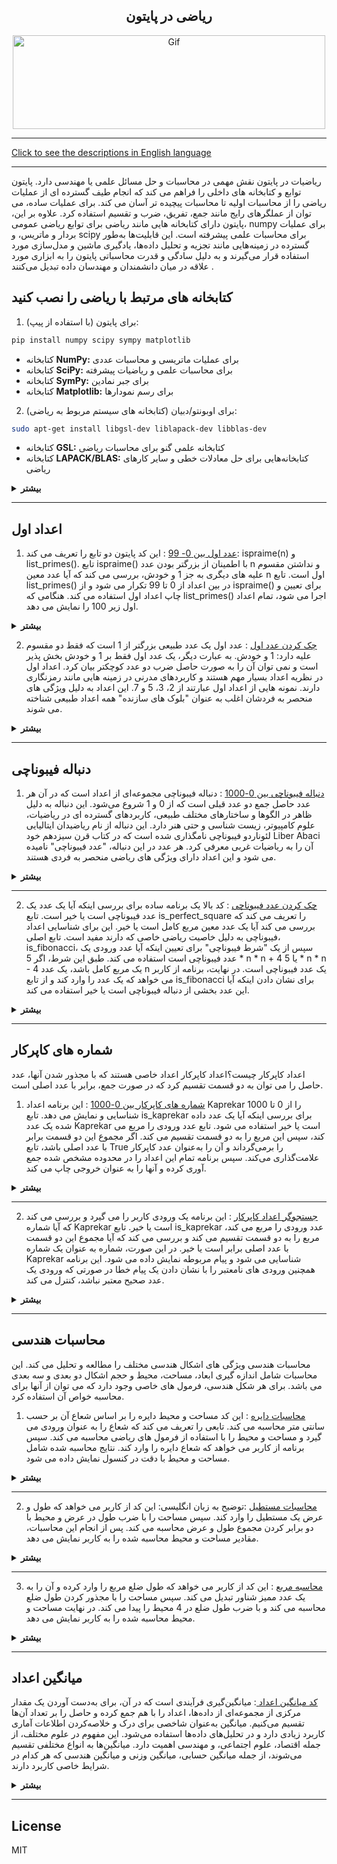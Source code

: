 <div align="center">

## ریاضی در پایتون

<img alt="Gif" src="https://cdn.dribbble.com/users/31818/screenshots/1891002/math.gif" height="150px" width="500px">
</div>
<hr>

[Click to see the descriptions in English language](README.md)
<hr>
ریاضیات در پایتون نقش مهمی در محاسبات و حل مسائل علمی یا مهندسی دارد. پایتون توابع و کتابخانه های داخلی را فراهم می کند که انجام طیف گسترده ای از عملیات ریاضی را از محاسبات اولیه تا محاسبات پیچیده تر آسان می کند. برای عملیات ساده، می توان از عملگرهای رایج مانند جمع، تفریق، ضرب و تقسیم استفاده کرد. علاوه بر این، پایتون دارای کتابخانه هایی مانند ریاضی برای توابع ریاضی عمومی، numpy برای عملیات بردار و ماتریس، و scipy برای محاسبات علمی پیشرفته است. این قابلیت‌ها به‌طور گسترده در زمینه‌هایی مانند تجزیه و تحلیل داده‌ها، یادگیری ماشین و مدل‌سازی مورد استفاده قرار می‌گیرند و به دلیل سادگی و قدرت محاسباتی پایتون را به ابزاری مورد علاقه در میان دانشمندان و مهندسان داده تبدیل می‌کنند .

## کتابخانه های مرتبط با ریاضی را نصب کنید

1. برای پایتون (با استفاده از پیپ):
```bash
pip install numpy scipy sympy matplotlib
```
- کتابخانه <b>NumPy:</b> برای عملیات ماتریسی و محاسبات عددی
- کتابخانه <b>SciPy:</b> برای محاسبات علمی و ریاضیات پیشرفته
- کتابخانه <b>SymPy:</b> برای جبر نمادین
- کتابخانه <b>Matplotlib:</b> برای رسم نمودارها
2. برای اوبونتو/دبیان (کتابخانه های سیستم مربوط به ریاضی):
```bash
sudo apt-get install libgsl-dev liblapack-dev libblas-dev
```
- کتابخانه <b>GSL:</b> کتابخانه علمی گنو برای محاسبات ریاضی
- کتابخانه <b>LAPACK/BLAS:</b> کتابخانه‌هایی برای حل معادلات خطی و سایر کارهای ریاضی
  
<details>
<summary><b>بیشتر</b></summary>

  
## ریاضیات در پایتون
پایتون به عنوان یک زبان برنامه نویسی همه کاره و قدرتمند، دارای طیف وسیعی از کاربردها در زمینه ریاضیات است. سادگی، خوانایی و پشتیبانی گسترده از کتابخانه آن را به ابزاری ارجح برای برنامه نویسان مبتدی و ریاضیدانان با تجربه تبدیل کرده است. پایتون چارچوبی را برای انجام انواع محاسبات ریاضی از محاسبات اولیه تا عملیات ریاضی پیشرفته فراهم می کند.

## محاسبات پایه در پایتون
پایتون در هسته خود از عملیات حسابی اساسی مانند جمع (+)، تفریق (-)، ضرب (*)، تقسیم (/)، و توان (**) پشتیبانی می کند. این عملیات برای هر زبان برنامه نویسی اساسی است، اما نحو واضح پایتون انجام محاسبات را آسان و شهودی می کند. پایتون را می توان برای مدیریت هر دو اعداد صحیح و اعداد ممیز شناور مورد استفاده قرار داد، که اجازه می دهد انواع سطوح دقیق در محاسبات را انجام دهد. به عنوان مثال، می توان به سرعت معادلات ساده ای مانند:
```python
result = (5 + 3) * 2
print(result)  # Output: 16
```

## ماژول ریاضی پایتون
برای کارهای پیچیده‌تر ریاضی، پایتون شامل ماژول ریاضی داخلی است که توابعی را برای ثابت‌ها و عملیات‌های ریاضی ارائه می‌کند. این ماژول به کاربران اجازه می دهد تا توابع مثلثاتی (sin()، cos() و غیره)، توابع لگاریتمی (log()، log10()) و فاکتوریل ها (factorial()) را انجام دهند. به عنوان مثال:
```python
import math
result = math.sqrt(16)
print(result)  # Output: 4.0
```
این ماژول قابلیت های بومی پایتون را گسترش می دهد و آن را برای مسائل مختلف ریاضی در دنیای واقعی که به توابع ریاضی سطح بالاتری نیاز دارند، مناسب می کند.

## محاسبات علمی با NumPy
در حالی که ماژول ریاضی توابع ریاضی ساده را مدیریت می کند، محاسبات پیشرفته تری - به ویژه آنهایی که شامل مجموعه داده های بزرگ یا آرایه های چند بعدی هستند - با کتابخانه NumPy امکان پذیر است. NumPy برای کارهایی مانند عملیات ماتریس، تبدیل فوریه و تولید اعداد تصادفی ضروری است. همچنین ستون فقرات اکثر برنامه نویسی های علمی و ریاضی در پایتون است. در اینجا مثالی از ایجاد یک آرایه و انجام عملیات اساسی با NumPy آورده شده است:
```python
import numpy as np
array = np.array([1, 2, 3, 4])
print(np.mean(array))  # Output: 2.5
```
کتابخانه NumPy به طور گسترده در زمینه هایی مانند یادگیری ماشین، علم داده و فیزیک استفاده می شود، جایی که مدل های ریاضی اغلب بر مجموعه داده های عددی بزرگ متکی هستند.

## ریاضیات نمادین با SymPy
برای دستکاری جبری و ریاضیات نمادین، پایتون SymPy را ارائه می دهد. این کتابخانه امکان محاسبه نمادین عبارات جبری را فراهم می کند که می تواند در حساب دیفرانسیل و انتگرال، جبر و حل معادلات مفید باشد. برخلاف محاسبات عددی، ریاضیات نمادین نمادها را به جای اعداد دستکاری می‌کنند و امکان نمایش دقیق معادلات را فراهم می‌کنند. به عنوان مثال، حل معادلات جبری به صورت نمادین به این صورت است:
```python
from sympy import symbols, Eq, solve
x = symbols('x')
equation = Eq(x**2 - 5*x + 6, 0)
solutions = solve(equation)
print(solutions)  # Output: [2, 3]
```
SymPy به ویژه در حوزه هایی مانند مهندسی و فیزیک نظری که در آن راه حل های نمادین دقیق مورد نیاز است مفید است.

## محاسبات علمی پیشرفته با SciPy
یک کتابخانه قدرتمند دیگر، SciPy، بر اساس NumPy ساخته شده است و قابلیت های اضافی را برای محاسبات علمی، از جمله ماژول هایی برای بهینه سازی، ادغام، درون یابی، مشکلات ارزش ویژه و موارد دیگر ارائه می دهد. SciPy بسیار کارآمد است و معمولاً در زمینه هایی مانند پردازش سیگنال و بیوانفورماتیک استفاده می شود.

## کاربردهای واقعی ریاضیات در پایتونقابلیت های ریاضی پایتون فراتر از مسائل آکادمیک است. در دنیای واقعی، پایتون برای برنامه های کاربردی مختلف استفاده می شود، از جمله:
- <b>علوم داده:</b> کتابخانه های پایتون مانند پانداها، matplotlib و NumPy به تجزیه و تحلیل مجموعه داده های بزرگ با استفاده از روش های آماری و ریاضی کمک می کنند.
- <b>یادگیری ماشین:</b> کتابخانه‌هایی مانند scikit-learn و TensorFlow از قدرت محاسباتی ریاضی پایتون برای آموزش مدل‌های یادگیری ماشینی استفاده می‌کنند که اغلب بر مفاهیم ریاضی مانند جبر خطی، حساب دیفرانسیل و انتگرال، و احتمال متکی هستند.
- <b>مالی:</b> پایتون معمولاً برای مدل‌سازی و شبیه‌سازی مالی استفاده می‌شود، جایی که به محاسبه الگوریتم‌های پیچیده و مدل‌های ریاضی برای سرمایه‌گذاری و تحلیل ریسک کمک می‌کند.
- <b>فیزیک و مهندسی:</b> پشتیبانی پایتون از محاسبات ریاضی به شبیه سازی سیستم های فیزیکی و حل مسائل مهندسی که شامل معادلات دیفرانسیل و بهینه سازی است کمک می کند.

## نتیجه گیری
در نتیجه، تطبیق پذیری و پشتیبانی گسترده از کتابخانه پایتون، آن را به زبانی بسیار مؤثر برای محاسبات ریاضی تبدیل کرده است. چه در حال انجام محاسبات پایه ای، ریاضیات نمادین یا محاسبات علمی پیشرفته باشید، سهولت استفاده و مقیاس پذیری پایتون طیف وسیعی از کاربردها را در تحقیقات، مهندسی، علوم داده و فراتر از آن امکان پذیر می کند.

</details>
<hr>

## اعداد اول


1. [عدد اول بین 0- 99](Math_in_Python/PrimeNumbers/PrimeNumber0-99.py) : این کد پایتون دو تابع را تعریف می کند: ispraime(n) و list_primes(). تابع ispraime() با اطمینان از بزرگتر بودن عدد n و نداشتن مقسوم علیه های دیگری به جز 1 و خودش، بررسی می کند که آیا عدد معین n اول است. تابع list_primes() در بین اعداد از 0 تا 99 تکرار می شود و از ispraime() برای تعیین و چاپ اعداد اول استفاده می کند. هنگامی که list_primes() اجرا می شود، تمام اعداد اول زیر 100 را نمایش می دهد.
   
<details>
<summary><b>بیشتر</b></summary>
  
## نحوه کار کد:
1. <b>تابع ispraime(n):</b>
   - <b>شماره ورودی را بررسی کنید:</b> اگر n کمتر یا مساوی 1 باشد، False را برمی‌گرداند زیرا اول نیست.
   - <b>بررسی بخش پذیری:</b> اگر هر عددی بین 2 و n-1 n را بدون باقیمانده تقسیم کند، False را برمی گرداند (که نشان می دهد n اول نیست).
   - <b>برگرداندن نتیجه:</b> اگر هیچ عددی n را تقسیم نکند، تابع True را برمی‌گرداند (که نشان می‌دهد n اول است).
2. <b>تابع list_primes():</b>
  - <b>تکرار از 0 تا 99:</b> این تابع در اعداد از 0 تا 99 حلقه می‌زند.
  - <b>Call ispraime():</b> برای هر عدد، اول بودن یا نبودن آن را بررسی می کند.
  - <b>چاپ اعداد اول:</b> اگر عددی اول باشد، عدد را چاپ می‌کند.
3. <b>اجرای نهایی:</b>
  تابع list_primes() فراخوانی می شود که تمام اعداد اول کمتر از 100 را چاپ می کند.

## کد پایتون
```python
def ispraime(n):
    if n <= 1:
        return False
    for x in range(2, n):
        if n % x == 0:
            return False
    else:
        return True
    
def list_primes():
    for n in range(100):
        if ispraime(n):
            print(n, end=' ', flush=True)
    print()

list_primes()
```
</details>

2. [چک کردن عدد اول](Math_in_Python/PrimeNumbers/Prime_Checker.py) : عدد اول یک عدد طبیعی بزرگتر از 1 است که فقط دو مقسوم علیه دارد: 1 و خودش. به عبارت دیگر، یک عدد اول فقط بر 1 و خودش بخش پذیر است و نمی توان آن را به صورت حاصل ضرب دو عدد کوچکتر بیان کرد. اعداد اول در نظریه اعداد بسیار مهم هستند و کاربردهای مدرنی در زمینه هایی مانند رمزنگاری دارند. نمونه هایی از اعداد اول عبارتند از 2، 3، 5 و 7. این اعداد به دلیل ویژگی های منحصر به فردشان اغلب به عنوان "بلوک های سازنده" همه اعداد طبیعی شناخته می شوند.
<details>
<summary><b>بیشتر</b></summary>

این کد تابعی به نام ispraime را تعریف می کند که اول بودن یک عدد را بررسی می کند. تابع ابتدا بررسی می کند که عدد ورودی کمتر یا مساوی 1 باشد، در این صورت False را برمی گرداند زیرا اعداد کوچکتر از 2 اول نیستند. سپس از یک حلقه for برای بررسی همه مقسوم‌کننده‌ها از 2 تا یک کمتر از عدد استفاده می‌کند. اگر عدد بر هر یک از این مقادیر بخش پذیر باشد، عدد اول نیست و تابع False را برمی گرداند. اگر مقسوم‌کننده‌ای پیدا نشد، تابع True را برمی‌گرداند که عدد اول را نشان می‌دهد.
در مرحله بعد، برنامه یک ورودی از کاربر می گیرد و آن را به تابع ispraime ارسال می کند. اگر عدد اول باشد، "prime" را چاپ می کند. در غیر این صورت، "not prime" را چاپ می کند.

## چگونه کار می کند:
1. تابع یک عدد دریافت می کند.
2. اگر عدد کمتر از 2 باشد، عدد اول نیست.
3. برای اعداد بزرگتر از 1، بررسی می کند که آیا عدد بر هر عددی بین 2 و خودش منهای یک بخش پذیر است یا خیر.
4. اگر قابل بخش باشد، عدد اول نیست. در غیر این صورت، آن را اول است.

## کد پایتون
```python
def isprime(n):
    if n <= 1:
        return False
    for x in range(2, n):
        if n % x == 0:
            return False
    else:
        return True
    
n = int(input('Enter The Number: '))
if isprime(n):
    print(f'{n} is prime')
else:
    print(f'{n} not prime')
```

</details>
<hr>

## دنباله فیبوناچی
1. [دنباله فیبوناچی بین 0-1000](Math_in_Python/FibonacciSequence/fibonacci_up_to_1000.py) : دنباله فیبوناچی مجموعه‌ای از اعداد است که در آن هر عدد حاصل جمع دو عدد قبلی است که از 0 و 1 شروع می‌شود. این دنباله به دلیل ظاهر در الگوها و ساختارهای مختلف طبیعی، کاربردهای گسترده ای در ریاضیات، علوم کامپیوتر، زیست شناسی و حتی هنر دارد. این دنباله از نام ریاضیدان ایتالیایی لئوناردو فیبوناچی نامگذاری شده است که در کتاب قرن سیزدهم خود Liber Abaci آن را به ریاضیات غربی معرفی کرد. هر عدد در این دنباله، "عدد فیبوناچی" نامیده می شود و این اعداد دارای ویژگی های ریاضی منحصر به فردی هستند.

<details>
<summary><b>بیشتر</b></summary>
  
## تاریخچه و اهمیت اعداد فیبوناچی
تاریخچه اعداد فیبوناچی به قرن سیزدهم باز می گردد، زمانی که یک ریاضیدان ایتالیایی به نام لئوناردو فیبوناچی این دنباله را در کتاب معروف خود Liber Abaci معرفی کرد. فیبوناچی در این کتاب از این دنباله برای حل مشکل مربوط به رشد جمعیت خرگوش ها استفاده کرد. در این دنباله، هر عدد حاصل جمع دو عدد قبلی است که از 0 و 1 شروع می شود. این سری به صورت زیر پیش می رود: 0، 1، 1، 2، 3، 5، 8 و غیره. با گذشت زمان، اهمیت دنباله فیبوناچی به دلیل کاربردهای آن در الگوهای طبیعی و تشکیلات بیولوژیکی به طور گسترده ای شناخته شد. الگوهایی مانند نسبت طلایی در گیاهان، حیوانات و حتی کهکشان‌ها با دنباله فیبوناچی مطابقت دارند و فیبوناچی و دنباله او را به بخشی اساسی از تاریخ ریاضی تبدیل می‌کنند. این توالی همچنین بر زمینه هایی مانند معماری، موسیقی و هنر تأثیر گذاشته و به عنوان یک چارچوب ساختاری و هندسی اساسی در جهان عمل می کند.

## چگونه کار می کند:
1. <b>تعریف تابع:</b> fibonacci_up_to_1000() برای تولید اعداد فیبوناچی تا 1000 تعریف شده است.
2. <b>مقادیر اولیه:</b> در داخل تابع، دو عدد اول دنباله فیبوناچی، a به صورت 0 و b به عنوان 1 تنظیم شده است.
3. <b>اجرای حلقه:</b> حلقه while تا زمانی اجرا می شود که a کمتر یا مساوی 1000 باشد. در داخل حلقه، مقدار فعلی a را که یک عدد فیبوناچی است چاپ می کند.
4. <b>به روز رسانی متغیرها:</b> پس از هر چاپ، مقادیر a و b به روز می شوند تا با تنظیم a به b و b به a + b به عدد فیبوناچی بعدی منتقل شوند.
5. <b> فراخوانی تابع:</b> فراخوانی fibonacci_up_to_1000() حلقه را اجرا می کند و همه اعداد فیبوناچی از 0 تا 1000 را در یک خط به خروجی می دهد.

## کد پایتون
```python
# Define the function to generate Fibonacci sequence up to 1000
def fibonacci_up_to_1000():
    a, b = 0, 1  # Starting values of the Fibonacci sequence
    while a <= 1000:
        print(a, end=' ')
        a, b = b, a + b  # Update the sequence

# Run the function to display Fibonacci numbers from 0 to 1000
fibonacci_up_to_1000()
```

</details>
<hr>

2. [چک کردن عدد فیبوناچی](Math_in_Python/FibonacciSequence/fibonacci_checker.py) : کد بالا یک برنامه ساده برای بررسی اینکه آیا یک عدد یک عدد فیبوناچی است یا خیر است. تابع is_perfect_square را تعریف می کند که بررسی می کند آیا یک عدد معین مربع کامل است یا خیر. این برای شناسایی اعداد فیبوناچی به دلیل خاصیت ریاضی خاصی که دارند مفید است. تابع اصلی، is_fibonacci، سپس از یک "شرط فیبوناچی" برای تعیین اینکه آیا عدد ورودی یک عدد فیبوناچی است استفاده می کند. طبق این شرط، اگر 5 * n * n + 4 یا 5 * n * n - 4 یک مربع کامل باشد، یک عدد n یک عدد فیبوناچی است. در نهایت، برنامه از کاربر می خواهد که یک عدد را وارد کند و از تابع is_fibonacci برای نشان دادن اینکه آیا این عدد بخشی از دنباله فیبوناچی است یا خیر استفاده می کند.

<details>
<summary><b>بیشتر</b></summary>

این فرآیند به طور موثر عضویت فیبوناچی را بدون نیاز به ایجاد یک دنباله تا عدد تایید می کند.

## چگونه کار می کند:
1. <b>بررسی اینکه آیا یک عدد مربع کامل است:</b> تابع is_perfect_square با گرفتن جذر x، تبدیل آن به یک عدد صحیح، و بررسی اینکه آیا مربع کردن این عدد صحیح، این عدد را برمی‌گرداند، بررسی می‌کند که آیا یک عدد مربع کامل است یا خیر. شماره اصلی x اگر اینطور باشد، x یک مربع کامل است.
2. <b>تعیین کنید یک عدد فیبوناچی است:</b> تابع is_fibonacci تعیین می کند که آیا عدد n یک عدد فیبوناچی است یا خیر. اگر 5 * n * n + 4 یا 5 * n * n - 4 یک مربع کامل باشد، از یک ویژگی ریاضی استفاده می کند که در آن یک عدد n در دنباله فیبوناچی است. این شرط از ویژگی های ریاضی منحصر به فرد اعداد فیبوناچی مشتق شده است.
3. <b>ورودی کاربر:</b> برنامه از کاربر می‌خواهد شماره‌ای را برای آزمایش وارد کند و آن را به‌عنوان num ذخیره کند.
4. <b>بررسی و نمایش نتیجه:</b> در نهایت، برنامه با استفاده از تابع is_fibonacci بررسی می کند که آیا num یک عدد فیبوناچی است یا خیر. سپس نتیجه را چاپ می کند و تأیید می کند که num یک عدد فیبوناچی است یا نه بر اساس خروجی تابع.

## کد پایتون
```python
import math

# Function to check if a number is a perfect square
def is_perfect_square(x):
    s = int(math.sqrt(x))
    return s * s == x

# Function to check if the input number is a Fibonacci number
def is_fibonacci(n):
    # Checking Fibonacci condition
    return is_perfect_square(5 * n * n + 4) or is_perfect_square(5 * n * n - 4)

# Input a number from the user
num = int(input("Enter a number: "))

# Displaying the result
if is_fibonacci(num):
    print(f"{num} is a Fibonacci number.")
else:
    print(f"{num} is not a Fibonacci number.")
```

</details>
<hr>

## شماره های کاپرکار
اعداد کاپرکار چیست؟اعداد کاپرکار اعداد خاصی هستند که با مجذور شدن آنها، عدد حاصل را می توان به دو قسمت تقسیم کرد که در صورت جمع، برابر با عدد اصلی است.
 
1. [شماره های کاپرکار بین 0-1000](Math_in_Python/KaprekarNumbers/KaprekarNumbers0_1000.py) : این برنامه اعداد Kaprekar را از 0 تا 1000 شناسایی و نمایش می دهد. تابع is_kaprekar برای بررسی اینکه آیا یک عدد داده شده یک عدد Kaprekar است یا خیر استفاده می شود. تابع عدد ورودی را مربع می کند، سپس این مربع را به دو قسمت تقسیم می کند. اگر مجموع این دو قسمت برابر با عدد اصلی باشد، تابع True را برمی‌گرداند و آن را به‌عنوان عدد کاپرکار علامت‌گذاری می‌کند. سپس برنامه تمام این اعداد را در محدوده مشخص شده جمع آوری کرده و آنها را به عنوان خروجی چاپ می کند.
   
<details>
<summary><b>بیشتر</b></summary>


## چگونه کار می کند:
1. <b>محاسبه مربع:</b> تابع is_kaprekar مربع عدد ورودی 𝑛 را محاسبه می کند.
2. <b>تبدیل رشته:</b> نتیجه مربع را به یک رشته برای تقسیم آسان تر تبدیل می کند.
3. <b>تقسیم مربع:</b> رشته به دو قسمت تقسیم می‌شود که قسمت سمت راست تعداد ارقامی برابر با عدد اصلی دارد. اگر قسمت سمت چپ خالی باشد، به طور پیش فرض صفر می شود.
4. <b>تبدیل عدد صحیح:</b> هر دو بخش دوباره به اعداد صحیح تبدیل می‌شوند.
5. <b>بررسی وضعیت کاپرکار:</b> این دو بخش خلاصه شده اند. اگر مجموع آنها با عدد اصلی مطابقت داشته باشد، آنگاه 𝑛 یک عدد کاپرکار در نظر گرفته می شود.

## کد پایتون
```python
def is_kaprekar(n):
    # Calculate the square of the number
    square = n ** 2
    str_square = str(square)
    
    # Calculate the length of the number
    d = len(str(n))
    
    # Split the number into two parts
    left_part = str_square[:-d] if str_square[:-d] else '0'
    right_part = str_square[-d:]
    
    # Convert parts to integers
    left_part = int(left_part)
    right_part = int(right_part)
    
    # Check the Kaprekar condition
    return left_part + right_part == n

# Display Kaprekar numbers from 0 to 1000
kaprekar_numbers = [n for n in range(1001) if is_kaprekar(n)]
print("Kaprekar numbers from 0 to 1000:", kaprekar_numbers)
```

</details>
<hr>

2. [جستجوگر اعداد کاپرکار](Math_in_Python/KaprekarNumbers/KaprekarNumbers_Checker.py) : این برنامه یک ورودی کاربر را می گیرد و بررسی می کند که آیا شماره Kaprekar است یا خیر. تابع is_kaprekar عدد ورودی را مربع می کند، مربع را به دو قسمت تقسیم می کند و بررسی می کند که آیا مجموع این دو قسمت با عدد اصلی برابر است یا خیر. در این صورت، شماره به عنوان یک شماره Kaprekar شناسایی می شود و پیام مربوطه نمایش داده می شود. این برنامه همچنین ورودی های نامعتبر را با نشان دادن یک پیام خطا در صورتی که ورودی یک عدد صحیح معتبر نباشد، کنترل می کند.

<details>
<summary><b>بیشتر</b></summary>

## چگونه کار می کند:
1. <b>محاسبه مربع:</b> تابع عدد ورودی 𝑛 را مربع می کند.
2. <b>تبدیل رشته:</b> مربع را به یک رشته برای تقسیم آسان تبدیل می کند.
3. <b>تقسیم مربع:</b> رشته به دو قسمت چپ و راست تقسیم می‌شود و قسمت راست دارای تعداد ارقام برابر با 𝑛 است. اگر قسمت سمت چپ خالی باشد، به طور پیش فرض صفر می شود.
4. <b>تبدیل عدد صحیح:</b> هر دو بخش به اعداد صحیح تبدیل می‌شوند.
5. <b>بررسی وضعیت کاپرکار:</b> اگر مجموع دو قسمت برابر با 𝑛 باشد، عدد به عنوان عدد کاپرکار تایید می شود.

## کد پایتون
```python
def is_kaprekar(n):
    # Calculate the square of the number
    square = n ** 2
    str_square = str(square)
    
    # Calculate the length of the number
    d = len(str(n))
    
    # Split the number into two parts
    left_part = str_square[:-d] if str_square[:-d] else '0'
    right_part = str_square[-d:]
    
    # Convert parts to integers
    left_part = int(left_part)
    right_part = int(right_part)
    
    # Check the Kaprekar condition
    return left_part + right_part == n

# Get user input
try:
    number = int(input("Enter a number to check if it is a Kaprekar number: "))
    if is_kaprekar(number):
        print(f"{number} is a Kaprekar number.")
    else:
        print(f"{number} is not a Kaprekar number.")
except ValueError:
    print("Please enter a valid integer.")
```

</details>
<hr>

## محاسبات هندسی
محاسبات هندسی ویژگی های اشکال هندسی مختلف را مطالعه و تحلیل می کند. این محاسبات شامل اندازه گیری ابعاد، مساحت، محیط و حجم اشکال دو بعدی و سه بعدی می باشد. برای هر شکل هندسی، فرمول های خاصی وجود دارد که می توان از آنها برای محاسبه خواص آن استفاده کرد.

1. [محاسبات دایره](Math_in_Python/GeometricCalculations/CircleGeometry.py) : این کد مساحت و محیط دایره را بر اساس شعاع آن بر حسب سانتی متر محاسبه می کند. تابعی را تعریف می کند که شعاع را به عنوان ورودی می گیرد و مساحت و محیط را با استفاده از فرمول های ریاضی محاسبه می کند. سپس برنامه از کاربر می خواهد که شعاع دایره را وارد کند. نتایج محاسبه شده شامل مساحت و محیط با دقت در کنسول نمایش داده می شود.
   
<details>
<summary><b>بیشتر</b></summary>

## چگونه کار می کند:
1. وارد کردن ماژول ریاضی: از ریاضی واردات برای دسترسی به توابع ریاضی استفاده می کند.
2. تعریف تابع: تابع account_circle مساحت و محیط را با استفاده از فرمول Area=𝜋𝑟2 Area=πr و Circumference=2𝜋𝑟 محاسبه می کند.
3. دریافت ورودی کاربر: از ورودی برای دریافت شعاع دایره از کاربر استفاده می کند و آن را به یک شناور تبدیل می کند.
4. محاسبه و نمایش نتایج: تابع برای محاسبه مساحت و محیط فراخوانی می شود که سپس با دو رقم اعشار نمایش داده می شود.

## کد پایتون
```python
import math

# Function to calculate the area and circumference of a circle in centimeters
def calculate_circle(radius_cm):
    area_cm2 = math.pi * radius_cm ** 2  # Calculate area in square centimeters
    circumference_cm = 2 * math.pi * radius_cm  # Calculate circumference in centimeters
    return area_cm2, circumference_cm

# Get the radius from the user in centimeters
radius_cm = float(input("Enter the radius of the circle in centimeters: "))

# Calculate area and circumference
area_cm2, circumference_cm = calculate_circle(radius_cm)

# Display the results
print(f"Area of the circle: {area_cm2:.2f} cm²")  # Display area in square centimeters
print(f"Circumference of the circle: {circumference_cm:.2f} cm")  # Display circumference in centimeters
```
</details>
<hr>

2. [محاسبات مستطیل](Math_in_Python/GeometricCalculations/RectangleCalculator.py) :توضیح به زبان انگلیسی: این کد از کاربر می خواهد که طول و عرض یک مستطیل را وارد کند. سپس مساحت را با ضرب طول در عرض و محیط با دو برابر کردن مجموع طول و عرض محاسبه می کند. پس از انجام این محاسبات، مقادیر مساحت و محیط محاسبه شده را به کاربر نمایش می دهد.

<details>
<summary><b>بیشتر</b></summary>

## How it works:
1. طول و عرض را از کاربر دریافت کنید و آنها را به اعداد ممیز شناور تبدیل کنید.
2. مساحت را با ضرب طول در عرض محاسبه کنید.
3. محیط را با استفاده از فرمول 2×(𝑙𝑒𝑛𝑔𝑡ℎ+𝑤𝑖𝑑𝑡ℎ)2×(طول+عرض) محاسبه کنید.
4. نمایش مساحت و محیط محاسبه شده

## کد پایتون
```python
# Get length and width from the user
length = float(input("Enter the rectangle's length: "))
width = float(input("Enter the rectangle's width: "))

# Calculate area and perimeter
area = length * width
perimeter = 2 * (length + width)

# Display results
print("The area of the rectangle is:", area)
print("The perimeter of the rectangle is:", perimeter)
```
</details>
<hr>

3. [محاسبه مربع](Math_in_Python/GeometricCalculations/SquareCalculator.py) : این کد از کاربر می خواهد که طول ضلع مربع را وارد کرده و آن را به یک عدد ممیز شناور تبدیل می کند. سپس مساحت را با مجذور کردن طول ضلع محاسبه می کند و با ضرب طول ضلع در 4 محیط را پیدا می کند. در نهایت مساحت و محیط محاسبه شده را به کاربر نمایش می دهد.

<details>
<summary><b>بیشتر</b></summary>

## چگونه کار می کند:
1. طول ضلع مربع را از کاربر دریافت کنید و آن را به عدد ممیز شناور تبدیل کنید.
2. مساحت را با مجذور کردن طول ضلع محاسبه کنید.
3. محیط را با ضرب طول ضلع در 4 محاسبه کنید.
4. نمایش مساحت و محیط محاسبه شده

## کد پایون
```python
# Get the side length of the square from the user
side = float(input("Enter the side length of the square: "))

# Calculate area and perimeter
area = side * side
perimeter = 4 * side

# Display results
print("The area of the square is:", area)
print("The perimeter of the square is:", perimeter)
```
</details>
<hr>

## میانگین اعداد
[ کد میانگین اعداد ](Math_in_Python/AverageNumbers/Average.py) : میانگین‌گیری فرآیندی است که در آن، برای به‌دست آوردن یک مقدار مرکزی از مجموعه‌ای از داده‌ها، اعداد را با هم جمع کرده و حاصل را بر تعداد آن‌ها تقسیم می‌کنیم. میانگین به‌عنوان شاخصی برای درک و خلاصه‌کردن اطلاعات آماری کاربرد زیادی دارد و در تحلیل‌های داده‌ها استفاده می‌شود. این مفهوم در علوم مختلف، از جمله اقتصاد، علوم اجتماعی، و مهندسی اهمیت دارد. میانگین‌ها به انواع مختلفی تقسیم می‌شوند، از جمله میانگین حسابی، میانگین وزنی و میانگین هندسی که هر کدام در شرایط خاصی کاربرد دارند.

<details>
<summary><b>بیشتر</b></summary>

## چگونه کار می کند:

1. تعریف و مقداردهی متغیرها: دو متغیر count برای شمارش تعداد اعداد و sum برای جمع کل اعداد ورودی تعریف و صفر می‌شوند.
2. گرفتن اعداد از کاربر: در یک حلقه، از کاربر عدد می‌گیرد و اگر عدد وارد شده -1 نباشد:
   - در count را یک واحد افزایش می‌دهد،
   - عدد را به sum اضافه می‌کند.
3. پایان حلقه و محاسبه میانگین: با وارد کردن -1 حلقه متوقف شده، میانگین با تقسیم sum بر count محاسبه می‌شود.
4. نمایش نتیجه: تعداد اعداد، مجموع آن‌ها و میانگین محاسبه شده نمایش داده می‌شود.

## کد پایتون
```python
import time
count = 0
sum = 0

print('''The program will take numbers from you until you type -1 
It calculates the number of numbers as well as the sum of the numbers and 
finally the average of the numbers.''')

time.sleep(1)
numbers = int(input('Enter Your Number : '))
while numbers != -1:
    count += 1
    sum += numbers
    numbers = int(input('Enter Your Number : '))
average = sum / count
time.sleep(1.5)
print(f'Number of numbers entered {count}')
print(f'The sum of the entered numbers {sum}')
print(f'The average of the entered numbers {average}')
```
</details>
<hr>

## License

MIT

